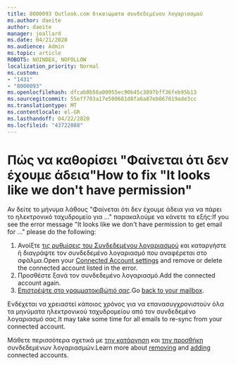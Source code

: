 ```yaml
---
title: 8000093 Outlook.com δικαιώματα συνδεδεμένου λογαριασμού
ms.author: daeite
author: daeite
manager: joallard
ms.date: 04/21/2020
ms.audience: Admin
ms.topic: article
ROBOTS: NOINDEX, NOFOLLOW
localization_priority: Normal
ms.custom:
- "1431"
- "8000093"
ms.openlocfilehash: dfcab0b56a00955ec90b45c3897bff36feb95b13
ms.sourcegitcommit: 55eff703a17e500681d8fa6a87eb067019ade3cc
ms.translationtype: MT
ms.contentlocale: el-GR
ms.lasthandoff: 04/22/2020
ms.locfileid: "43722088"
---
```

# <a name="how-to-fix-it-looks-like-we-dont-have-permission"></a><span data-ttu-id="a4768-102">Πώς να καθορίσει "Φαίνεται ότι δεν έχουμε άδεια"</span><span class="sxs-lookup"><span data-stu-id="a4768-102">How to fix "It looks like we don't have permission"</span></span>

<span data-ttu-id="a4768-103">Αν δείτε το μήνυμα λάθους "Φαίνεται ότι δεν έχουμε άδεια για να πάρει το ηλεκτρονικό ταχυδρομείο για ..." παρακαλούμε να κάνετε τα εξής:</span><span class="sxs-lookup"><span data-stu-id="a4768-103">If you see the error message "It looks like we don't have permission to get email for ..." please do the following:</span></span>

1. <span data-ttu-id="a4768-104">Ανοίξτε [τις ρυθμίσεις του Συνδεδεμένου λογαριασμού](https://outlook.live.com/mail/options/mail/accounts) και καταργήστε ή διαγράψτε τον συνδεδεμένο λογαριασμό που αναφέρεται στο σφάλμα.</span><span class="sxs-lookup"><span data-stu-id="a4768-104">Open your [Connected Account settings](https://outlook.live.com/mail/options/mail/accounts) and remove or delete the connected account listed in the error.</span></span>
2. <span data-ttu-id="a4768-105">Προσθέστε ξανά τον συνδεδεμένο λογαριασμό.</span><span class="sxs-lookup"><span data-stu-id="a4768-105">Add the connected account again.</span></span>
3. <span data-ttu-id="a4768-106">[Επιστρέψτε στο γραμματοκιβώτιό σας](https://outlook.live.com/mail/inbox).</span><span class="sxs-lookup"><span data-stu-id="a4768-106">Go [back to your mailbox](https://outlook.live.com/mail/inbox).</span></span>

<span data-ttu-id="a4768-107">Ενδέχεται να χρειαστεί κάποιος χρόνος για να επανασυγχρονιστούν όλα τα μηνύματα ηλεκτρονικού ταχυδρομείου από τον συνδεδεμένο λογαριασμό σας.</span><span class="sxs-lookup"><span data-stu-id="a4768-107">It may take some time for all emails to re-sync from your connected account.</span></span>

<span data-ttu-id="a4768-108">Μάθετε περισσότερα σχετικά με [την κατάργηση](https://support.office.com/article/0b9a6b95-ff1b-46c1-bf60-d6b3b82c5ac8?wt.mc_id=Office_Outlook_com_Alchemy) και [την προσθήκη](https://support.office.com/article/c5224df4-5885-4e79-91ba-523aa743f0ba?wt.mc_id=Office_Outlook_com_Alchemy) συνδεδεμένων λογαριασμών.</span><span class="sxs-lookup"><span data-stu-id="a4768-108">Learn more about [removing](https://support.office.com/article/0b9a6b95-ff1b-46c1-bf60-d6b3b82c5ac8?wt.mc_id=Office_Outlook_com_Alchemy) and [adding](https://support.office.com/article/c5224df4-5885-4e79-91ba-523aa743f0ba?wt.mc_id=Office_Outlook_com_Alchemy) connected accounts.</span></span>